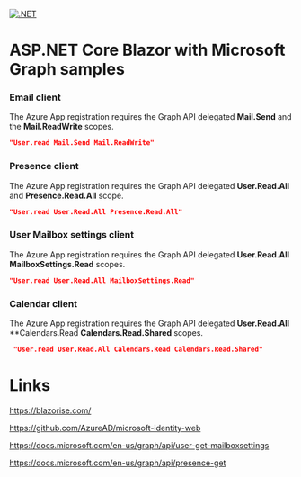 [![.NET](https://github.com/damienbod/AspNetCoreBlazorMicrosoftGraph/actions/workflows/dotnet.yml/badge.svg)](https://github.com/damienbod/AspNetCoreBlazorMicrosoftGraph/actions/workflows/dotnet.yml)

# ASP.NET Core Blazor with Microsoft Graph samples

### Email client

The Azure App registration requires the Graph API delegated **Mail.Send** and the **Mail.ReadWrite** scopes.

```json
"User.read Mail.Send Mail.ReadWrite"
```

### Presence client

The Azure App registration requires the Graph API delegated **User.Read.All** and **Presence.Read.All** scope.

```json
"User.read User.Read.All Presence.Read.All"
```

### User Mailbox settings client

The Azure App registration requires the Graph API delegated **User.Read.All** **MailboxSettings.Read** scopes.

```json
"User.read User.Read.All MailboxSettings.Read"
```

### Calendar client

The Azure App registration requires the Graph API delegated **User.Read.All** **Calendars.Read **Calendars.Read.Shared** scopes.

```json
 "User.read User.Read.All Calendars.Read Calendars.Read.Shared"
```

# Links

https://blazorise.com/

https://github.com/AzureAD/microsoft-identity-web</p>

https://docs.microsoft.com/en-us/graph/api/user-get-mailboxsettings

https://docs.microsoft.com/en-us/graph/api/presence-get

